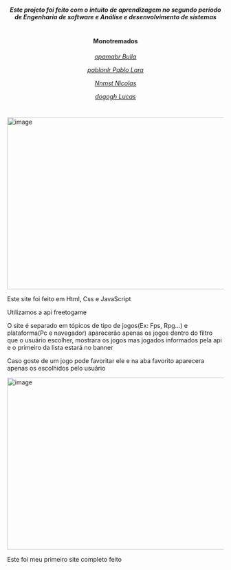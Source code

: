 
<h5 align="center"> Este projeto foi feito com o intuito de aprendizagem no segundo período de Engenharia de software e Análise e desenvolvimento de sistemas </h5>

#
 
 <h4 align="center"> Monotremados</h4>
 <h6 align="center">
 
[opamabr Bulla](https://github.com/opamabr)
 
[pablonlr Pablo Lara](https://github.com/pablonlr)
 
[Nnmst Nicolas](https://github.com/Nnmst)
 
[dogogh Lucas](https://github.com/dogogh)
 </h6>

#


<img align="center" alt="image" src="https://user-images.githubusercontent.com/103599939/223184749-cec2e99a-1315-4bfc-941d-9f5be0462b23.png" width="600" height="400">

Este site foi feito em Html, Css e JavaScript

Utilizamos a api freetogame

O site é separado em tópicos de tipo de jogos(Ex: Fps, Rpg...) e plataforma(Pc e navegador) aparecerão apenas os jogos dentro do filtro que o usuário escolher, mostrara os jogos mas jogados informados pela api e o primeiro da lista estará no banner

Caso goste de um jogo pode favoritar ele e na aba favorito aparecera apenas os escolhidos pelo usuário  

<img width="600" height="400" alt="image" src="https://user-images.githubusercontent.com/103599939/223185342-346f41c1-30b0-4bc7-9323-ffba1d3f287d.png"> 

Este foi meu primeiro site completo feito 
